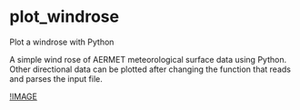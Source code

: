 # plot_windrose
Plot a windrose with Python

A simple wind rose of AERMET meteorological surface data using Python. Other directional data can be plotted after changing the function that reads and parses the input file.

[!IMAGE](AERMOD.SFC.png)
